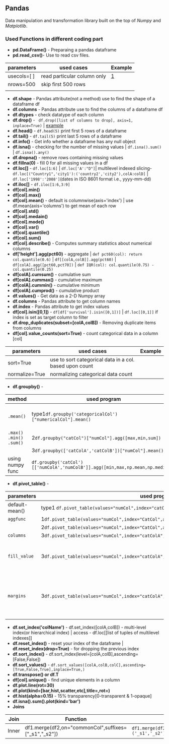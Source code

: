 ## Pandas
Data manipulation and transformation library built on the top of *Numpy* and *Matplotlib*. 

### Used Functions in different coding part
* **pd.DataFrame()** - Preparaing a pandas dataframe
* **pd.read_csv()**- Use to read csv files.

|parameters | used cases                  |Example  |
|-----------|-----------------------------|---------|
|usecols=[ ]|read particular column only  |[1](https://www.youtube.com/)|
|nrows=500  |skip first 500 rows          |         |
|           |                             |         |

* **df.shape** - Pandas attribute(not a method) use to find the shape of a dataframe df
* **df.columns** - Pandas attribute use to find the columns of a dataframe df
* **df.dtypes** - check datatype of each column
* **df.drop()** - ` df.drop([list of columns to drop], axis=1, inplace=True)` | [example](https://www.youtube.com/)
* **df.head()** - `df.head(5)` print first 5 rows of a dataframe
* **df.tail()** - `df.tail(5)` print last 5 rows of a dataframe
* **df.info()** - Get info whether a dataframe has any null object
* **df.isna()** - checking for the number of missing values | `df.isna().sum()` | `df.isna().any()`
* **df.dropna()** - remove rows containing missing values
* **df.fillna(0)** - fill 0 for all missing values in a df
* **df.loc[]** - `df.loc[1:6]` | `df.loc['A':"D"]`| multilevel indexed slicing-`df.loc[("Country1",'city1'):('country2','city2'),colA:colD]` | `df.loc['1998':'2008']`(dates in ISO 8601 format i.e., yyyy-mm-dd)
* **df.iloc[]** - `df.iloc[1:6,3:9]`
* **df[col].min()**
* **df[col].max()**
* **df[col].mean()** - default is columnwise(axis='index') | use df.mean(axis='columns') to get mean of each row
* **df[col].std()**
* **df[col].medain()**
* **df[col].mode()**
* **df[col].var()**
* **df[col].quantile()**
* **df[col].sum()**
* **df[col].describe()** - Computes summary statistics about numerical columns
* **df['height'].agg(pct60)** - aggregate | `def pct60(col): return col.quantile(0.6)` | `df[[colA,colB]].agg(pct60)` | `df[colA].agg([pct60,pct70])` | `def IQR(col): col.quantile(0.75) - col.quantile(0.25)`
* **df[colA].cumsum()** - cumulative sum
* **df[colA].cummax()** - cumulative maximum
* **df[colA].cummin()** - cumulative minimum
* **df[colA].cumprod()** - cumulative product
* **df.values()** - Get data as a 2-D Numpy array
* **df.columns** - Pandas attribute to get column names
* **df.index** - Pandas attribute to get index values
* **df[col].isin([0,1])** - `df[df['survival'].isin([0,1])]` | `df.loc[[0,1]]` if index is set as target column to filter
* **df.drop_duplicates(subset=[colA,colB])** - Removing duplicate items from columns
* **df[col].value_counts(sort=True)** - count categorical data in a column [col] 

|parameters    | used cases                  |Example  |
|--------------|-----------------------------|---------|
|sort=True     |use to sort categorical data in a col. based upon count| |
|normalize=True|normalizing categorical data count| |

* **df.groupby()** - 

|method                |used program                 |Example  |comment |
|----------------------|-----------------------------|---------|--------|
|`.mean()`             |type1`df.groupby('categoricalCol')["numericalCol"].mean()` ||type1 of `.groupby` ~ type1 of `.pivot_table`|
|`.max() .min() .sum()`|2`df.groupby("catCol")["numCol"].agg([max,min,sum])`       |||
|                      |3`df.groupby(['catColA','catColB'])["numCol"].mean()`      |||
|using numpy func      |`df.groupby('catCol')[['numColA','numColB']].agg([min,max,np.mean,np.median])`|||

* **df.pivot_table()** - 

|parameters    |used program                 |Example  |Comment|
|--------------|-----------------------------|---------|-------|
|default-mean()|type1 `df.pivot_table(values="numCol",index="catCol")`            |||
|`aggfunc`     |1`df.pivot_table(values="numCol",index="CatCol",aggfunc=np.mean)` |||
|              |2`df.pivot_table(values="numCol",index="CatCol",aggfunc=[np.mean,np.median])`  |||
| `columns`    |3`df.pivot_table(values="numCol",index="catColA",columns=catColB)`|||
| `fill_value` |3`df.pivot_table(values="numCol",index="catColA",columns=catColB,fill_value=0)`||replace missing value with real(imputation), not a problem in .`groupby`|
| `margins`    |3`df.pivot_table(values="numCol",index="catColA",columns=catColB,fill_value=0,margins=True)`||getting mean in last column excluding missing value(or imputed by fill_value)|

* **df.set_index('colName')** - df.set_index([colA,colB]) - multi-level index(or hierarchical index) | access - df.loc[[list of tuples of multilevel indexes]]
* **df.reset_index()** - reset your index of the dataframe | **df.reset_index(drop=True)** - for dropping the previous index
* **df.sort_index()** - df.sort_index(level=[colA,colB],ascending=[False,False])
* **df.sort_values()** - `df.sort_values([colA,colB,colC],ascending=[True,False,True],inplace=True,)`
* **df.transpose() or df.T**
* **df[col].unique()** - find unique elements in a column
* **df.plot.line(rot=30)**
* **df.plot(kind=[bar,hist,scatter,etc],title=,rot=)** 
* **df.hist(alpha=0.15)** - 15% transparency[0-transparent & 1-opaque]
* **df.isna().sum().plot(kind='bar')**
* **Joins**

|Join    | Function                                           | Example |
|--------|----------------------------------------------------|---------|
|Inner   |df1.merge(df2,on="commonCol",suffixes=["_s1","_s2"])|`df1.merge(df2, on='commonCol', suffixes=('_s1','_s2')).aggregate({"ColName":"count"})`|


